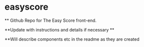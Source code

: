 # easyscore

** Github Repo for The Easy Score front-end.   

**Update with instructions and details if necessary **

**Will describe components etc in the readme as they are created 
